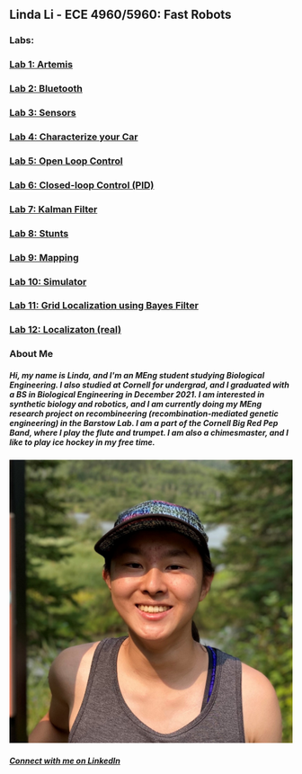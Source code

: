 ## Linda Li - ECE 4960/5960: Fast Robots

### **Labs:**
### [Lab 1: Artemis](https://lyl24.github.io/lyl24-ece4960/lab1)
### [Lab 2: Bluetooth](https://lyl24.github.io/lyl24-ece4960/lab2)
### [Lab 3: Sensors](https://lyl24.github.io/lyl24-ece4960/lab3)
### [Lab 4: Characterize your Car](https://lyl24.github.io/lyl24-ece4960/lab4)
### [Lab 5: Open Loop Control](https://lyl24.github.io/lyl24-ece4960/lab5)
### [Lab 6: Closed-loop Control (PID)](https://lyl24.github.io/lyl24-ece4960/lab6)
### [Lab 7: Kalman Filter](https://lyl24.github.io/lyl24-ece4960/lab7)
### [Lab 8: Stunts](https://lyl24.github.io/lyl24-ece4960/lab8)
### [Lab 9: Mapping](https://lyl24.github.io/lyl24-ece4960/lab9)
### [Lab 10: Simulator](https://lyl24.github.io/lyl24-ece4960/lab10)
### [Lab 11: Grid Localization using Bayes Filter](https://lyl24.github.io/lyl24-ece4960/lab11)
### [Lab 12: Localizaton (real)](https://lyl24.github.io/lyl24-ece4960/lab12)

### **About Me**
##### Hi, my name is Linda, and I'm an MEng student studying Biological Engineering. I also studied at Cornell for undergrad, and I graduated with a BS in Biological Engineering in December 2021. I am interested in synthetic biology and robotics, and I am currently doing my MEng research project on recombineering (recombination-mediated genetic engineering) in the Barstow Lab. I am a part of the Cornell Big Red Pep Band, where I play the flute and trumpet. I am also a chimesmaster, and I like to play ice hockey in my free time.

![me](images/pfp.jpg)

##### [Connect with me on LinkedIn](https://www.linkedin.com/in/linda-li-714ab4189/)
